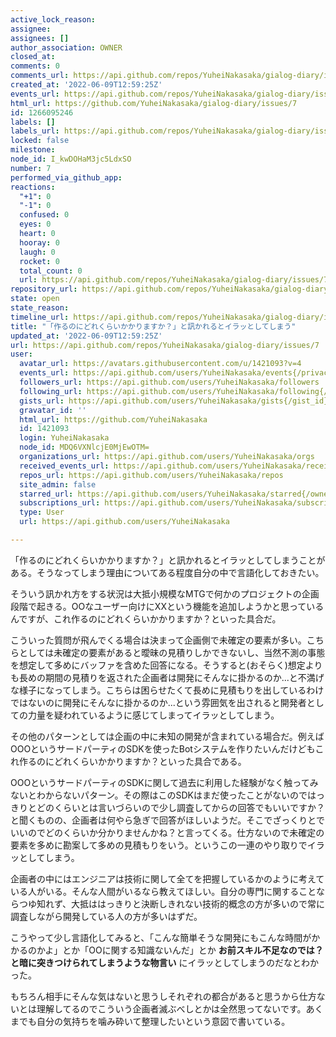 ```yaml
---
active_lock_reason: 
assignee: 
assignees: []
author_association: OWNER
closed_at: 
comments: 0
comments_url: https://api.github.com/repos/YuheiNakasaka/gialog-diary/issues/7/comments
created_at: '2022-06-09T12:59:25Z'
events_url: https://api.github.com/repos/YuheiNakasaka/gialog-diary/issues/7/events
html_url: https://github.com/YuheiNakasaka/gialog-diary/issues/7
id: 1266095246
labels: []
labels_url: https://api.github.com/repos/YuheiNakasaka/gialog-diary/issues/7/labels{/name}
locked: false
milestone: 
node_id: I_kwDOHaM3jc5LdxSO
number: 7
performed_via_github_app: 
reactions:
  "+1": 0
  "-1": 0
  confused: 0
  eyes: 0
  heart: 0
  hooray: 0
  laugh: 0
  rocket: 0
  total_count: 0
  url: https://api.github.com/repos/YuheiNakasaka/gialog-diary/issues/7/reactions
repository_url: https://api.github.com/repos/YuheiNakasaka/gialog-diary
state: open
state_reason: 
timeline_url: https://api.github.com/repos/YuheiNakasaka/gialog-diary/issues/7/timeline
title: "「作るのにどれくらいかかりますか？」と訊かれるとイラッとしてしまう"
updated_at: '2022-06-09T12:59:25Z'
url: https://api.github.com/repos/YuheiNakasaka/gialog-diary/issues/7
user:
  avatar_url: https://avatars.githubusercontent.com/u/1421093?v=4
  events_url: https://api.github.com/users/YuheiNakasaka/events{/privacy}
  followers_url: https://api.github.com/users/YuheiNakasaka/followers
  following_url: https://api.github.com/users/YuheiNakasaka/following{/other_user}
  gists_url: https://api.github.com/users/YuheiNakasaka/gists{/gist_id}
  gravatar_id: ''
  html_url: https://github.com/YuheiNakasaka
  id: 1421093
  login: YuheiNakasaka
  node_id: MDQ6VXNlcjE0MjEwOTM=
  organizations_url: https://api.github.com/users/YuheiNakasaka/orgs
  received_events_url: https://api.github.com/users/YuheiNakasaka/received_events
  repos_url: https://api.github.com/users/YuheiNakasaka/repos
  site_admin: false
  starred_url: https://api.github.com/users/YuheiNakasaka/starred{/owner}{/repo}
  subscriptions_url: https://api.github.com/users/YuheiNakasaka/subscriptions
  type: User
  url: https://api.github.com/users/YuheiNakasaka

---
```

「作るのにどれくらいかかりますか？」と訊かれるとイラッとしてしまうことがある。そうなってしまう理由についてある程度自分の中で言語化しておきたい。

そういう訊かれ方をする状況は大抵小規模なMTGで何かのプロジェクトの企画段階で起きる。OOなユーザー向けにXXという機能を追加しようかと思っているんですが、これ作るのにどれくらいかかりますか？といった具合だ。

こういった質問が飛んでくる場合は決まって企画側で未確定の要素が多い。こちらとしては未確定の要素があると曖昧の見積りしかできないし、当然不測の事態を想定して多めにバッファを含めた回答になる。そうすると(おそらく)想定よりも長めの期間の見積りを返された企画者は開発にそんなに掛かるのか...と不満げな様子になってしまう。こちらは困らせたくて長めに見積もりを出しているわけではないのに開発にそんなに掛かるのか...という雰囲気を出されると開発者としての力量を疑われているように感じてしまってイラッとしてしまう。

その他のパターンとしては企画の中に未知の開発が含まれている場合だ。例えばOOOというサードパーティのSDKを使ったBotシステムを作りたいんだけどもこれ作るのにどれくらいかかりますか？といった具合である。

OOOというサードパーティのSDKに関して過去に利用した経験がなく触ってみないとわからないパターン。その際はこのSDKはまだ使ったことがないのではっきりとどのくらいとは言いづらいので少し調査してからの回答でもいいですか？と聞くものの、企画者は何やら急ぎで回答がほしいようだ。そこでざっくりとでいいのでどのくらいか分かりませんかね？と言ってくる。仕方ないので未確定の要素を多めに勘案して多めの見積もりをいう。というこの一連のやり取りでイラッとしてしまう。

企画者の中にはエンジニアは技術に関して全てを把握しているかのように考えている人がいる。そんな人間がいるなら教えてほしい。自分の専門に関することならつゆ知れず、大抵ははっきりと決断しきれない技術的概念の方が多いので常に調査しながら開発している人の方が多いはずだ。

こうやって少し言語化してみると、「こんな簡単そうな開発にもこんな時間がかかるのかよ」とか「OOに関する知識ないんだ」とか **お前スキル不足なのでは？と暗に突きつけられてしまうような物言い** にイラッとしてしまうのだなとわかった。

もちろん相手にそんな気はないと思うしそれぞれの都合があると思うから仕方ないとは理解してるのでこういう企画者滅ぶべしとかは全然思ってないです。あくまでも自分の気持ちを噛み砕いて整理したいという意図で書いている。
